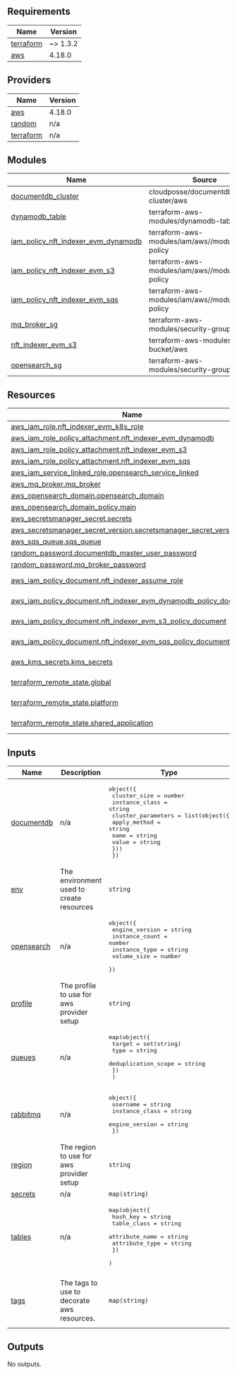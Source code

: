 ## Requirements

| Name | Version |
|------|---------|
| <a name="requirement_terraform"></a> [terraform](#requirement\_terraform) | ~> 1.3.2 |
| <a name="requirement_aws"></a> [aws](#requirement\_aws) | 4.18.0 |

## Providers

| Name | Version |
|------|---------|
| <a name="provider_aws"></a> [aws](#provider\_aws) | 4.18.0 |
| <a name="provider_random"></a> [random](#provider\_random) | n/a |
| <a name="provider_terraform"></a> [terraform](#provider\_terraform) | n/a |

## Modules

| Name | Source | Version |
|------|--------|---------|
| <a name="module_documentdb_cluster"></a> [documentdb\_cluster](#module\_documentdb\_cluster) | cloudposse/documentdb-cluster/aws | 0.14.1 |
| <a name="module_dynamodb_table"></a> [dynamodb\_table](#module\_dynamodb\_table) | terraform-aws-modules/dynamodb-table/aws | 2.0.0 |
| <a name="module_iam_policy_nft_indexer_evm_dynamodb"></a> [iam\_policy\_nft\_indexer\_evm\_dynamodb](#module\_iam\_policy\_nft\_indexer\_evm\_dynamodb) | terraform-aws-modules/iam/aws//modules/iam-policy | 5.1.0 |
| <a name="module_iam_policy_nft_indexer_evm_s3"></a> [iam\_policy\_nft\_indexer\_evm\_s3](#module\_iam\_policy\_nft\_indexer\_evm\_s3) | terraform-aws-modules/iam/aws//modules/iam-policy | 5.1.0 |
| <a name="module_iam_policy_nft_indexer_evm_sqs"></a> [iam\_policy\_nft\_indexer\_evm\_sqs](#module\_iam\_policy\_nft\_indexer\_evm\_sqs) | terraform-aws-modules/iam/aws//modules/iam-policy | 5.1.0 |
| <a name="module_mq_broker_sg"></a> [mq\_broker\_sg](#module\_mq\_broker\_sg) | terraform-aws-modules/security-group/aws | 4.9.0 |
| <a name="module_nft_indexer_evm_s3"></a> [nft\_indexer\_evm\_s3](#module\_nft\_indexer\_evm\_s3) | terraform-aws-modules/s3-bucket/aws | ~> 3.0.0 |
| <a name="module_opensearch_sg"></a> [opensearch\_sg](#module\_opensearch\_sg) | terraform-aws-modules/security-group/aws | 4.9.0 |

## Resources

| Name | Type |
|------|------|
| [aws_iam_role.nft_indexer_evm_k8s_role](https://registry.terraform.io/providers/hashicorp/aws/4.18.0/docs/resources/iam_role) | resource |
| [aws_iam_role_policy_attachment.nft_indexer_evm_dynamodb](https://registry.terraform.io/providers/hashicorp/aws/4.18.0/docs/resources/iam_role_policy_attachment) | resource |
| [aws_iam_role_policy_attachment.nft_indexer_evm_s3](https://registry.terraform.io/providers/hashicorp/aws/4.18.0/docs/resources/iam_role_policy_attachment) | resource |
| [aws_iam_role_policy_attachment.nft_indexer_evm_sqs](https://registry.terraform.io/providers/hashicorp/aws/4.18.0/docs/resources/iam_role_policy_attachment) | resource |
| [aws_iam_service_linked_role.opensearch_service_linked](https://registry.terraform.io/providers/hashicorp/aws/4.18.0/docs/resources/iam_service_linked_role) | resource |
| [aws_mq_broker.mq_broker](https://registry.terraform.io/providers/hashicorp/aws/4.18.0/docs/resources/mq_broker) | resource |
| [aws_opensearch_domain.opensearch_domain](https://registry.terraform.io/providers/hashicorp/aws/4.18.0/docs/resources/opensearch_domain) | resource |
| [aws_opensearch_domain_policy.main](https://registry.terraform.io/providers/hashicorp/aws/4.18.0/docs/resources/opensearch_domain_policy) | resource |
| [aws_secretsmanager_secret.secrets](https://registry.terraform.io/providers/hashicorp/aws/4.18.0/docs/resources/secretsmanager_secret) | resource |
| [aws_secretsmanager_secret_version.secretsmanager_secret_version](https://registry.terraform.io/providers/hashicorp/aws/4.18.0/docs/resources/secretsmanager_secret_version) | resource |
| [aws_sqs_queue.sqs_queue](https://registry.terraform.io/providers/hashicorp/aws/4.18.0/docs/resources/sqs_queue) | resource |
| [random_password.documentdb_master_user_password](https://registry.terraform.io/providers/hashicorp/random/latest/docs/resources/password) | resource |
| [random_password.mq_broker_password](https://registry.terraform.io/providers/hashicorp/random/latest/docs/resources/password) | resource |
| [aws_iam_policy_document.nft_indexer_assume_role](https://registry.terraform.io/providers/hashicorp/aws/4.18.0/docs/data-sources/iam_policy_document) | data source |
| [aws_iam_policy_document.nft_indexer_evm_dynamodb_policy_document](https://registry.terraform.io/providers/hashicorp/aws/4.18.0/docs/data-sources/iam_policy_document) | data source |
| [aws_iam_policy_document.nft_indexer_evm_s3_policy_document](https://registry.terraform.io/providers/hashicorp/aws/4.18.0/docs/data-sources/iam_policy_document) | data source |
| [aws_iam_policy_document.nft_indexer_evm_sqs_policy_document](https://registry.terraform.io/providers/hashicorp/aws/4.18.0/docs/data-sources/iam_policy_document) | data source |
| [aws_kms_secrets.kms_secrets](https://registry.terraform.io/providers/hashicorp/aws/4.18.0/docs/data-sources/kms_secrets) | data source |
| [terraform_remote_state.global](https://registry.terraform.io/providers/hashicorp/terraform/latest/docs/data-sources/remote_state) | data source |
| [terraform_remote_state.platform](https://registry.terraform.io/providers/hashicorp/terraform/latest/docs/data-sources/remote_state) | data source |
| [terraform_remote_state.shared_application](https://registry.terraform.io/providers/hashicorp/terraform/latest/docs/data-sources/remote_state) | data source |

## Inputs

| Name | Description | Type | Default | Required |
|------|-------------|------|---------|:--------:|
| <a name="input_documentdb"></a> [documentdb](#input\_documentdb) | n/a | <pre>object({<br>    cluster_size   = number<br>    instance_class = string<br>    cluster_parameters = list(object({<br>      apply_method = string<br>      name         = string<br>      value        = string<br>    }))<br>  })</pre> | n/a | yes |
| <a name="input_env"></a> [env](#input\_env) | The environment used to create resources | `string` | n/a | yes |
| <a name="input_opensearch"></a> [opensearch](#input\_opensearch) | n/a | <pre>object({<br>    engine_version = string<br>    instance_count = number<br>    instance_type  = string<br>    volume_size    = number<br>  })</pre> | n/a | yes |
| <a name="input_profile"></a> [profile](#input\_profile) | The profile to use for aws provider setup | `string` | n/a | yes |
| <a name="input_queues"></a> [queues](#input\_queues) | n/a | <pre>map(object({<br>    target              = set(string)<br>    type                = string<br>    deduplication_scope = string<br>    })<br>  )</pre> | n/a | yes |
| <a name="input_rabbitmq"></a> [rabbitmq](#input\_rabbitmq) | n/a | <pre>object({<br>    username       = string<br>    instance_class = string<br>    engine_version = string<br>  })</pre> | n/a | yes |
| <a name="input_region"></a> [region](#input\_region) | The region to use for aws provider setup | `string` | `"eu-west-1"` | no |
| <a name="input_secrets"></a> [secrets](#input\_secrets) | n/a | `map(string)` | `{}` | no |
| <a name="input_tables"></a> [tables](#input\_tables) | n/a | <pre>map(object({<br>    hash_key       = string<br>    table_class    = string<br>    attribute_name = string<br>    attribute_type = string<br>    })<br>  )</pre> | n/a | yes |
| <a name="input_tags"></a> [tags](#input\_tags) | The tags to use to decorate aws resources. | `map(string)` | <pre>{<br>  "owner": "team-sre@ledger.fr",<br>  "project": "nft-indexer-evm",<br>  "terraform": "true"<br>}</pre> | no |

## Outputs

No outputs.
